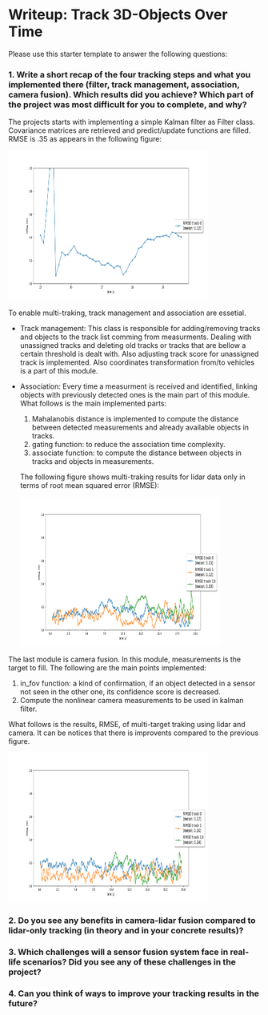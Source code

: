 # Writeup: Track 3D-Objects Over Time

Please use this starter template to answer the following questions:

### 1. Write a short recap of the four tracking steps and what you implemented there (filter, track management, association, camera fusion). Which results did you achieve? Which part of the project was most difficult for you to complete, and why?

The projects starts with implementing a simple Kalman filter as Filter class. Covariance matrices are retrieved and predict/update functions are filled.
RMSE is .35 as appears in the following figure:

<img src="./Figure_1_2.png" width="400" height="300" />

To enable multi-traking, track management and association are essetial. 

* Track management: This class is responsible for adding/removing tracks and objects to the track list comming from measurments. Dealing with unassigned tracks and deleting old tracks or tracks that are bellow a certain threshold is dealt with. Also adjusting track score for unassigned track is implemented. Also coordinates transformation from/to vehicles is a part of this module.

* Association: Every time a measurment is received and identified, linking objects with previously detected ones is the main part of this module. What follows is the main implemented parts:
  1. Mahalanobis distance is implemented to compute the distance between detected measurements and already available objects in tracks. 
  2. gating function: to reduce the association time complexity.
  3. associate function: to compute the distance between objects in tracks and objects in measurements.

  The following figure shows multi-traking results for lidar data only in terms of root mean squared error (RMSE):
  
  <img src="./Figure_3_2.png" width="400" height="300" />


The last module is camera fusion. In this module, measurements is the target to fill. The following are the main points implemented:
  1. in_fov function: a kind of confirmation, if an object detected in a sensor not seen in the other one, its confidence score is decreased.
  2. Compute the nonlinear camera measurements to be used in kalman filter.

  What follows is the results, RMSE, of multi-target traking using lidar and camera. It can be notices that there is improvents compared to the previous figure.
  
  <img src="./Figure_4_2.png" width="400" height="300" />

### 2. Do you see any benefits in camera-lidar fusion compared to lidar-only tracking (in theory and in your concrete results)? 


### 3. Which challenges will a sensor fusion system face in real-life scenarios? Did you see any of these challenges in the project?


### 4. Can you think of ways to improve your tracking results in the future?

